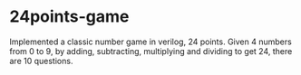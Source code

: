# 24points-game
Implemented a classic number game in verilog, 24 points. Given 4 numbers from 0 to 9, by adding, subtracting, multiplying and dividing to get 24, there are 10 questions.
